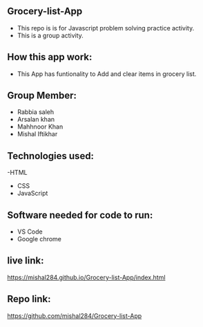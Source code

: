 ## Grocery-list-App
- This repo is is for Javascript problem solving practice activity.
- This is a group activity.
## How this app work:
- This App has funtionality to Add and clear items in grocery list.
## Group Member:
- Rabbia saleh
- Arsalan khan
- Mahhnoor Khan
- Mishal Iftikhar
## Technologies used:
-HTML
- CSS
- JavaScript 
## Software needed for code to run:
- VS Code
- Google chrome
## live link:
https://mishal284.github.io/Grocery-list-App/index.html
## Repo link:
https://github.com/mishal284/Grocery-list-App
